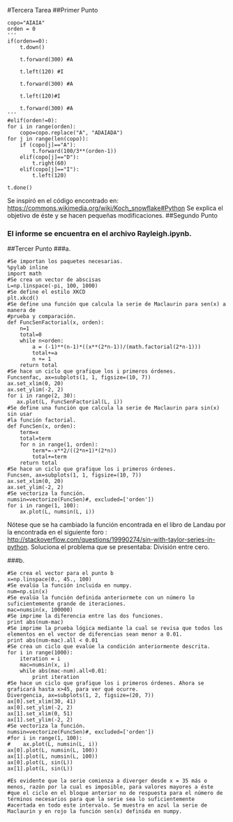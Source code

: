 ﻿#Tercera Tarea
##Primer Punto
```
copo="AIAIA"
orden = 0
'''
if(orden==0):
    t.down() 

    t.forward(300) #A

    t.left(120) #I

    t.forward(300) #A

    t.left(120)#I

    t.forward(300) #A
'''
#elif(orden!=0):
for i in range(orden):
    copo=copo.replace("A", "ADAIADA")
for j in range(len(copo)):
    if (copo[j]=="A"):
        t.forward(100/3**(orden-1))
    elif(copo[j]=="D"):
        t.right(60)
    elif(copo[j]=="I"):
        t.left(120)

t.done()  
```
Se inspiró en el código encontrado en: https://commons.wikimedia.org/wiki/Koch_snowflake#Python
Se explica el objetivo de éste y se hacen pequeñas modificaciones.
##Segundo Punto 
### El informe se encuentra en el archivo Rayleigh.ipynb.

##Tercer Punto
###a.
```
#Se importan los paquetes necesarias.
%pylab inline
import math
#Se crea un vector de abscisas
L=np.linspace(-pi, 100, 1000)
#Se define el estilo XKCD
plt.xkcd()
#Se define una función que calcula la serie de Maclaurin para sen(x) a manera de 
#prueba y comparación.
def FuncSenFactorial(x, orden):
    n=1
    total=0  
    while n<orden:
        a = (-1)**(n-1)*((x**(2*n-1))/(math.factorial(2*n-1)))
        total+=a
        n += 1
    return total
#Se hace un ciclo que grafique los i primeros órdenes.
Funcsenfac, ax=subplots(1, 1, figsize=(10, 7))
ax.set_xlim(0, 20)
ax.set_ylim(-2, 2)
for i in range(2, 30):
   ax.plot(L, FuncSenFactorial(L, i)) 
#Se define una función que calcula la serie de Maclaurin para sin(x) sin usar
#la función factorial.
def FuncSen(x, orden):
    term=x
    total=term
    for n in range(1, orden):
        term*=-x**2/((2*n+1)*(2*n))
        total+=term
    return total
#Se hace un ciclo que grafique los i primeros órdenes.
Funcsen, ax=subplots(1, 1, figsize=(10, 7))
ax.set_xlim(0, 20)
ax.set_ylim(-2, 2)
#Se vectoriza la función.
numsin=vectorize(FuncSen)#, excluded=['orden'])
for i in range(1, 100):
    ax.plot(L, numsin(L, i))
``` 
Nótese que se ha cambiado la función encontrada en el libro de Landau por la encontrada en el siguiente foro : http://stackoverflow.com/questions/19990274/sin-with-taylor-series-in-python.
Soluciona el problema que se presentaba: División entre cero.

###b.
```
#Se crea el vector para el punto b
x=np.linspace(0., 45., 100)
#Se evalúa la función incluida en numpy.
num=np.sin(x)
#Se evalúa la función definida anteriormete con un número lo suficientemente grande de iteraciones.
mac=numsin(x, 100000)
#Se imprime la diferencia entre las dos funciones.
print abs(num-mac)
#Se imprime la prueba lógica mediante la cual se revisa que todos los elementos en el vector de diferencias sean menor a 0.01.
print abs(num-mac).all < 0.01
#Se crea un ciclo que evalúe la condición anteriormente descrita.
for i in range(1000):
    iteration = i
    mac=numsin(x, i)
    while abs(mac-num).all<0.01:
        print iteration
#Se hace un ciclo que grafique los i primeros órdenes. Ahora se graficará hasta x>45, para ver qué ocurre.
Divergencia, ax=subplots(1, 2, figsize=(20, 7))
ax[0].set_xlim(30, 41)
ax[0].set_ylim(-2, 2)
ax[1].set_xlim(0, 51)
ax[1].set_ylim(-2, 2)
#Se vectoriza la función.
numsin=vectorize(FuncSen)#, excluded=['orden'])
#for i in range(1, 100):
#    ax.plot(L, numsin(L, i))
ax[0].plot(L, numsin(L, 100))
ax[1].plot(L, numsin(L, 100))
ax[0].plot(L, sin(L))
ax[1].plot(L, sin(L))

#Es evidente que la serie comienza a diverger desde x = 35 más o menos, razón por la cual es imposible, para valores mayores a éste
#que el ciclo en el bloque anterior no de respuesta para el número de términos necesarios para que la serie sea lo suficientemente 
#acertada en todo este intervalo. Se muestra en azul la serie de Maclaurin y en rojo la función sen(x) definida en numpy.
